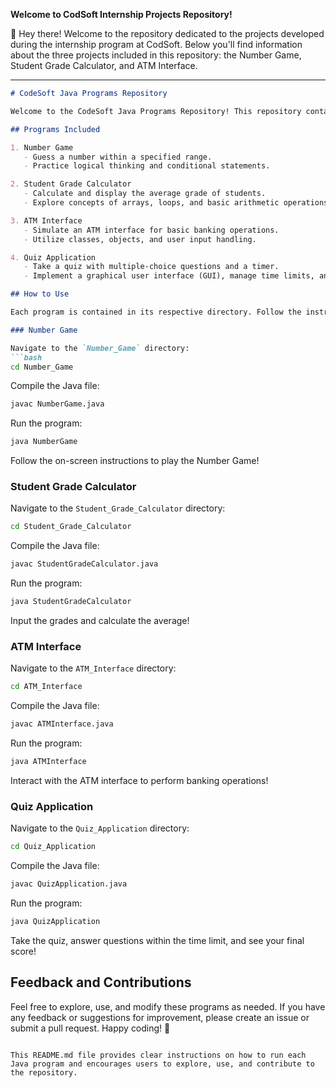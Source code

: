 **Welcome to CodSoft Internship Projects Repository!**

👋 Hey there! Welcome to the repository dedicated to the projects developed during the internship program at CodSoft. Below you'll find information about the three projects included in this repository: the Number Game, Student Grade Calculator, and ATM Interface.

---
```markdown
# CodeSoft Java Programs Repository

Welcome to the CodeSoft Java Programs Repository! This repository contains four Java programs that showcase different aspects of software development and programming concepts.

## Programs Included

1. Number Game
   - Guess a number within a specified range.
   - Practice logical thinking and conditional statements.

2. Student Grade Calculator
   - Calculate and display the average grade of students.
   - Explore concepts of arrays, loops, and basic arithmetic operations.

3. ATM Interface
   - Simulate an ATM interface for basic banking operations.
   - Utilize classes, objects, and user input handling.

4. Quiz Application
   - Take a quiz with multiple-choice questions and a timer.
   - Implement a graphical user interface (GUI), manage time limits, and track scores.

## How to Use

Each program is contained in its respective directory. Follow the instructions below to run each program:

### Number Game

Navigate to the `Number_Game` directory:
```bash
cd Number_Game
```

Compile the Java file:
```bash
javac NumberGame.java
```

Run the program:
```bash
java NumberGame
```

Follow the on-screen instructions to play the Number Game!

### Student Grade Calculator

Navigate to the `Student_Grade_Calculator` directory:
```bash
cd Student_Grade_Calculator
```

Compile the Java file:
```bash
javac StudentGradeCalculator.java
```

Run the program:
```bash
java StudentGradeCalculator
```

Input the grades and calculate the average!

### ATM Interface

Navigate to the `ATM_Interface` directory:
```bash
cd ATM_Interface
```

Compile the Java file:
```bash
javac ATMInterface.java
```

Run the program:
```bash
java ATMInterface
```

Interact with the ATM interface to perform banking operations!

### Quiz Application

Navigate to the `Quiz_Application` directory:
```bash
cd Quiz_Application
```

Compile the Java file:
```bash
javac QuizApplication.java
```

Run the program:
```bash
java QuizApplication
```

Take the quiz, answer questions within the time limit, and see your final score!

## Feedback and Contributions

Feel free to explore, use, and modify these programs as needed. If you have any feedback or suggestions for improvement, please create an issue or submit a pull request. Happy coding! 🚀
```

This README.md file provides clear instructions on how to run each Java program and encourages users to explore, use, and contribute to the repository.
